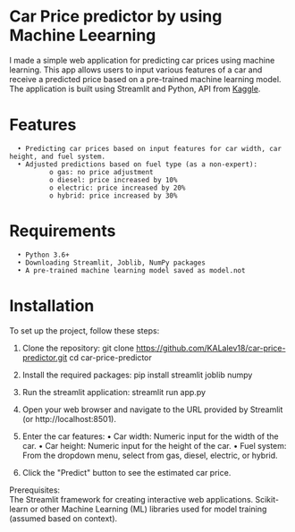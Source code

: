 # Car Price predictor by using Machine Leearning

I made a simple web application for predicting car prices using machine learning. This app allows users to input various features of a car and receive a predicted price based on a pre-trained machine learning model. The application is built using Streamlit and Python, API from [Kaggle](https://www.kaggle.com/datasets/hellbuoy/car-price-prediction?phase=FinishSSORegistration&returnUrl=%2Fdatasets%2Fhellbuoy%2Fcar-price-prediction%2Fversions%2F1%3Fresource%3Ddownload&SSORegistrationToken=CfDJ8F_DuqmsDTJPtLCFEKPd8dzZVg7wPGwHTlpCrwZI9m2juwS1cUqNV2TBSC4-3UEQl1iC-jsqiSBfx1OxQCizAWjhe1jHSoB6a9HVphP0hPJcNg_C1EPF-NBOaxQ5DHZPfM6PhgMBo_woADJdWaAdzJh6jZpBF66a456TecudDzX_tJGzUlQZUgHzcjfNvwdiGf0z7-mVHBLSwWDLoUIy3XGekyJfJyasSkrYWnPHcISpqls9pngBJnGfFQLgwfsUOvRU_nkDf-_4XfJ74VRcAhXPopv9Z_JAaHlTTGaHkqPBly3eo5vC6gUxe68k1kEbUyDu4PrKJfRoNTHNdRvLtj2_o82r-ezh&DisplayName=Kristian+Lalev&messageId=internalError&field=Unspecified).

# Features
      •	Predicting car prices based on input features for car width, car height, and fuel system.
      •	Adjusted predictions based on fuel type (as a non-expert):
              o	gas: no price adjustment
              o	diesel: price increased by 10%
              o	electric: price increased by 20%
              o	hybrid: price increased by 30%
# Requirements
      •	Python 3.6+
      •	Downloading Streamlit, Joblib, NumPy packages
      •	A pre-trained machine learning model saved as model.not

# Installation 

To set up the project, follow these steps:

1. Clone the repository:
  git clone https://github.com/KALalev18/car-price-predictor.git
  cd car-price-predictor

2. Install the required packages:
  pip install streamlit joblib numpy

3. Run the streamlit application:
		streamlit run app.py

4. Open your web browser and navigate to the URL provided by Streamlit (or http://localhost:8501).

5.  Enter the car features:
  •	Car width: Numeric input for the width of the car.
  •	Car height: Numeric input for the height of the car.
  •	Fuel system: From the dropdown menu, select from gas, diesel, electric, or hybrid.

6. Click the "Predict" button to see the estimated car price.

Prerequisites:  
  The Streamlit framework for creating interactive web applications.
  Scikit-learn or other Machine Learning (ML) libraries used for model training (assumed based on context).


